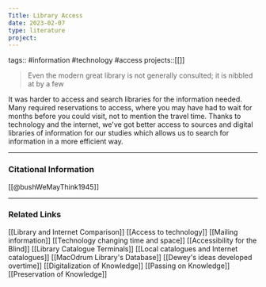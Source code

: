 ```yaml
---
Title: Library Access
date: 2023-02-07
type: literature
project:
---
```

tags:: #information #technology #access
projects::[[]]

> Even the modern great library is not generally consulted; it is nibbled at by a few

It was harder to access and search libraries for the information needed. Many required reservations to access, where you may have had to wait for months before you could visit, not to mention the travel time. Thanks to technology and the internet, we've got better access to sources and digital libraries of information for our studies which allows us to search for information in a more efficient way.

---
### Citational Information

[[@bushWeMayThink1945]]

---

### Related Links

[[Library and Internet Comparison]]
[[Access to technology]]
[[Mailing information]]
[[Technology changing time and space]]
[[Accessibility for the Blind]]
[[Library Catalogue Terminals]]
[[Local catalogues and Internet catalogues]]
[[MacOdrum Library's Database]]
[[Dewey's ideas developed overtime]]
[[Digitalization of Knowledge]]
[[Passing on Knowledge]]
[[Preservation of Knowledge]]